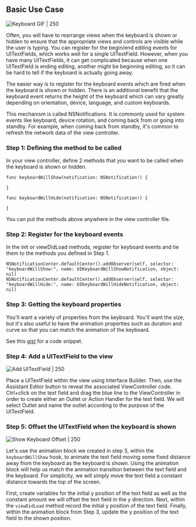 
## Basic Use Case
![Keyboard GIF | 250](http://i.imgur.com/bQsqmhT.gif)

Often, you will have to rearrange views when the keyboard is shown or hidden to ensure that the appropriate views and controls are visible while the user is typing. You can register for the begin/end editing events for UITextFields, which works well for a single UITextField. However, when you have many UITextFields, it can get complicated because when one UITextField is ending editing, another might be beginning editing, so it can be hard to tell if the keyboard is actually going away.

The easier way is to register for the keyboard events which are fired when the keyboard is shown or hidden. There is an additional benefit that the keyboard event returns the height of the keyboard which can vary greatly depending on orientation, device, language, and custom keyboards.

This mechanism is called NSNotifications. It is commonly used for system events like keyboard, device rotation, and coming back from or going into standby. For example, when coming back from standby, it's common to refresh the network data of the view controller.

### Step 1: Defining the method to be called

In your view controller, define 2 methods that you want to be called when the keyboard is shown or hidden.

```
func keyboardWillShow(notification: NSNotification!) {
        
}

func keyboardWillHide(notification: NSNotification!) {
        
}

```

You can put the methods above anywhere in the view controller file.

### Step 2: Register for the keyboard events

In the init or viewDidLoad methods, register for keyboard events and tie them to the methods you defined in Step 1.

```
NSNotificationCenter.defaultCenter().addObserver(self, selector: "keyboardWillShow:", name: UIKeyboardWillShowNotification, object: nil)
NSNotificationCenter.defaultCenter().addObserver(self, selector: "keyboardWillHide:", name: UIKeyboardWillHideNotification, object: nil)

```

### Step 3: Getting the keyboard properties

You'll want a variety of properties from the keyboard. You'll want the size, but it's also useful to have the animation properties such as duration and curve so that you can match the animation of the keyboard.

See this [gist](https://gist.github.com/timothy1ee/bce97b123cfd90b83971) for a code snippet.

### Step 4: Add a UITextField to the view

![Add UITextField | 250](http://i.imgur.com/HL1Ekq3.gif)

Place a UITextField within the view using Interface Builder. Then, use the Assistant Editor button to reveal the associated ViewController code. Ctrl+click on the text field and drag the blue line to the ViewController in order to create either an Outlet or Action Handler for the text field. We will select Outlet and name the outlet according to the purpose of the UITextField.

### Step 5: Offset the UITextField when the keyboard is shown

![Show Keyboard Offset | 250](http://i.imgur.com/Bjiect2.gif)

Let's use the animation block we created in step 3, within the ```keyboardWillShow``` hook, to animate the text field moving some fixed distance away from the keyboard as the keyboard is shown. Using the animation block will help us match the animation transition between the text field and the keyboard. For simplicity, we will simply move the text field a constant distance towards the top of the screen.

First, create variables for the initial y position of the text field as well as the constant amount we will offset the text field in the y direction. Next, within the ```viewDidLoad``` method record the initial y position of the text field. Finally, within the animation block from Step 3, update the y position of the text field to the shown position.
